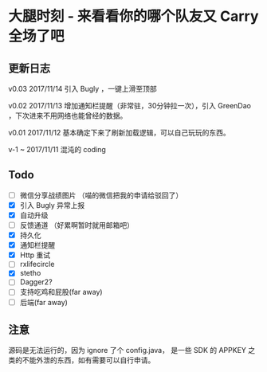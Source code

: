 # 大腿时刻 - 来看看你的哪个队友又 Carry 全场了吧

## 更新日志

v0.03      2017/11/14	引入 Bugly ，一键上滑至顶部

v0.02	2017/11/13 	增加通知栏提醒（非常驻，30分钟拉一次），引入 GreenDao ，下次进来不用网络也能曾经的数据。

v0.01	2017/11/12	基本确定下来了刷新加载逻辑，可以自己玩玩的东西。

v-1        ~ 2017/11/11  混沌的 coding

## Todo

- [ ] 微信分享战绩图片 （喵的微信把我的申请给驳回了）
- [x] 引入 Bugly 异常上报
- [x] 自动升级
- [ ] 反馈通道 （好累啊暂时就用邮箱吧）
- [x] 持久化
- [x] 通知栏提醒
- [x] Http 重试
- [ ] rxlifecircle
- [x] stetho
- [ ] Dagger2?
- [ ] 支持吃鸡和屁股(far away)
- [ ] 后端(far away)

## 注意

源码是无法运行的，因为 ignore 了个 config.java， 是一些 SDK 的 APPKEY 之类的不能外泄的东西，如有需要可以自行申请。